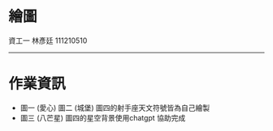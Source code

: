 # 繪圖
  資工一 林彥廷 111210510

---
# 作業資訊
* 圖一 (愛心) 圖二 (城堡) 圖四的射手座天文符號皆為自己繪製
* 圖三 (八芒星) 圖四的星空背景使用chatgpt 協助完成
